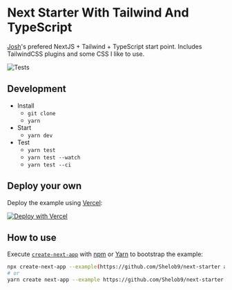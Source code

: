 # Next Starter With Tailwind And TypeScript

[Josh](https://joshpress.net)'s prefered NextJS + Tailwind + TypeScript start point. Includes TailwindCSS plugins and some CSS I like to use.

![Tests](https://github.com/Shelob9/next-starter/workflows/Tests/badge.svg)

## Development

- Install
  - `git clone `
  - `yarn`
- Start
  - `yarn dev`
- Test
  - `yarn test`
  - `yarn test --watch`
  - `yarn test --ci`

## Deploy your own

Deploy the example using [Vercel](https://vercel.com?utm_source=github&utm_medium=readme&utm_campaign=next-example):

[![Deploy with Vercel](https://vercel.com/button)](https://vercel.com/new/git/external?repository-url=https://github.com/Shelob9/next-starter&project-name=next-starter&repository-name=next-starter)

## How to use

Execute [`create-next-app`](https://github.com/vercel/next.js/tree/canary/packages/create-next-app) with [npm](https://docs.npmjs.com/cli/init) or [Yarn](https://yarnpkg.com/lang/en/docs/cli/create/) to bootstrap the example:

```bash
npx create-next-app --example(https://github.com/Shelob9/next-starter app
# or
yarn create next-app --example https://github.com/Shelob9/next-starter app
```

